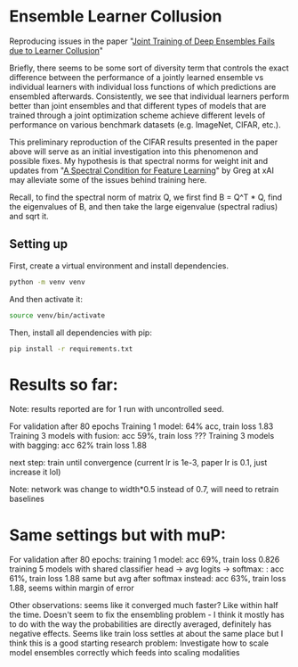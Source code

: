 # Ensemble Learner Collusion

Reproducing issues in the paper "[Joint Training of Deep Ensembles Fails due to Learner Collusion](https://arxiv.org/abs/2301.11323)" 

Briefly, there seems to be some sort of diversity term that controls the exact difference between the performance of a jointly learned ensemble vs individual learners with individual loss functions of which predictions are ensembled afterwards. Consistently, we see that individual learners perform better than joint ensembles and that different types of models that are trained through a joint optimization scheme achieve different levels of performance on various benchmark datasets (e.g. ImageNet, CIFAR, etc.). 

This preliminary reproduction of the CIFAR results presented in the paper above will serve as an initial investigation into this phenomenon and possible fixes. My hypothesis is that spectral norms for weight init and updates from "[A Spectral Condition for Feature Learning](https://arxiv.org/abs/2310.17813)" by Greg at xAI may alleviate some of the issues behind training here.

Recall, to find the spectral norm of matrix Q, we first find B = Q^T * Q, find the eigenvalues of B, and then take the large eigenvalue (spectral radius) and sqrt it. 

## Setting up

First, create a virtual environment and install dependencies. 
```bash 
python -m venv venv
```

And then activate it: 
```bash 
source venv/bin/activate
```

Then, install all dependencies with pip: 
```bash 
pip install -r requirements.txt
```

# Results so far: 
Note: results reported are for 1 run with uncontrolled seed. 

For validation after 80 epochs
Training 1 model: 64% acc, train loss 1.83
Training 3 models with fusion: acc 59%, train loss ???
Training 3 models with bagging: acc 62% train loss 1.88

next step: train until convergence (current lr is 1e-3, paper lr is 0.1, just increase it lol)

Note: network was change to width*0.5 instead of 0.7, will need to retrain baselines

# Same settings but with muP: 
For validation after 80 epochs: 
training 1 model: acc 69%, train loss 0.826
training 5 models with shared classifier head -> avg logits -> softmax:
                : acc 61%, train loss 1.88
same but avg after softmax instead: acc 63%, train loss 1.88, seems within margin of error




Other observations: seems like it converged much faster? Like within half the time. Doesn't seem to fix the ensembling problem - I think it mostly has to do with the way the probabilities are directly averaged, definitely has negative effects. Seems like train loss settles at about the same place but I think this is a good starting research problem: Investigate how to scale model ensembles correctly which feeds into scaling modalities

